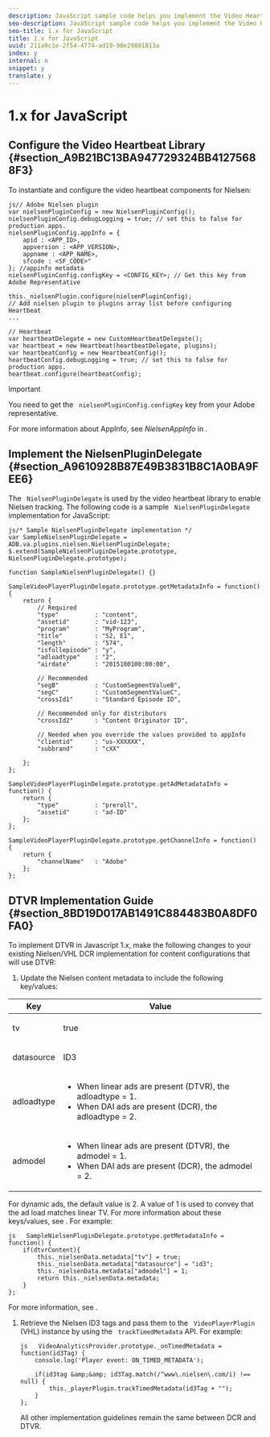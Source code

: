 ```yaml
---
description: JavaScript sample code helps you implement the Video Heartbeat Library for Nielsen, implement NielsenPluginDelegate, and configure opt-in/opt-out for Nielsen data collection.
seo-description: JavaScript sample code helps you implement the Video Heartbeat Library for Nielsen, implement NielsenPluginDelegate, and configure opt-in/opt-out for Nielsen data collection.
seo-title: 1.x for JavaScript
title: 1.x for JavaScript
uuid: 211a9c1e-2f54-4774-ad19-90e29891813a
index: y
internal: n
snippet: y
translate: y
---
```


# 1.x for JavaScript


## Configure the Video Heartbeat Library {#section_A9B21BC13BA947729324BB41275688F3}

To instantiate and configure the video heartbeat components for Nielsen: 
```
js// Adobe Nielsen plugin 
var nielsenPluginConfig = new NielsenPluginConfig(); 
nielsenPluginConfig.debugLogging = true; // set this to false for production apps. 
nielsenPluginConfig.appInfo = { 
    apid : <APP_ID>, 
    appversion : <APP_VERSION>, 
    appname : <APP_NAME>, 
    sfcode : <SF_CODE>" 
}; //appinfo metadata 
nielsenPluginConfig.configKey = <CONFIG_KEY>; // Get this key from Adobe Representative 
  
this._nielsenPlugin.configure(nielsenPluginConfig); 
// Add nielsen plugin to plugins array list before configuring Heartbeat 
... 
 
// Heartbeat 
var heartbeatDelegate = new CustomHeartbeatDelegate(); 
var heartbeat = new Heartbeat(heartbeatDelegate, plugins); 
var heartbeatConfig = new HeartbeatConfig(); 
heartbeatConfig.debugLogging = true; // set this to false for production apps. 
heartbeat.configure(heartbeatConfig);
```


>[!IMPORTANT]
>
>You need to get the ` nielsenPluginConfig.configKey` key from your Adobe representative. 

For more information about AppInfo, see *NielsenAppInfo* in [](c_dcr_coll-data-vars.md).

## Implement the NielsenPluginDelegate {#section_A9610928B87E49B3831B8C1A0BA9FEE6}

The ` NielsenPluginDelegate` is used by the video heartbeat library to enable Nielsen tracking. 
The following code is a sample ` NielsenPluginDelegate` implementation for JavaScript: 

```
js/* Sample NielsenPluginDelegate implementation */ 
var SampleNielsenPluginDelegate = ADB.va.plugins.nielsen.NielsenPluginDelegate; 
$.extend(SampleNielsenPluginDelegate.prototype, NielsenPluginDelegate.prototype); 
 
function SampleNielsenPluginDelegate() {} 
 
SampleVideoPlayerPluginDelegate.prototype.getMetadataInfo = function() { 
    return { 
        // Required 
        "type"          : "content", 
        "assetid"       : "vid-123", 
        "program"       : "MyProgram", 
        "title"         : "S2, E1", 
        "length"        : "574", 
        "isfullepisode" : "y", 
        "adloadtype"    : "2", 
        "airdate"       : "2015100100:00:00", 
 
        // Recommended 
        "segB"          : "CustomSegmentValueB", 
        "segC"          : "CustomSegmentValueC", 
        "crossId1"      : "Standard Episode ID", 
 
        // Recommended only for distributors 
        "crossId2"      : "Content Originator ID", 
 
        // Needed when you override the values provided to appInfo  
        "clientid"      : "us-XXXXXX", 
        "subbrand"      : "cXX" 
         
    }; 
}; 
  
SampleVideoPlayerPluginDelegate.prototype.getAdMetadataInfo = function() { 
    return { 
        "type"          : "preroll", 
        "assetid"       : "ad-ID" 
    }; 
}; 
  
SampleVideoPlayerPluginDelegate.prototype.getChannelInfo = function() { 
    return { 
        "channelName"   : "Adobe" 
    }; 
};
```

## DTVR Implementation Guide {#section_8BD19D017AB1491C884483B0A8DF0FA0}

To implement DTVR in Javascript 1.x, make the following changes to your existing Nielsen/VHL DCR implementation for content configurations that will use DTVR:

1. Update the Nielsen content metadata to include the following key/values: 

<table id="table_FDBC2B510B534102B77DEFE2859F79B5"> 
 <thead> 
  <tr> 
   <th colname="col1" class="entry"> Key </th> 
   <th colname="col2" class="entry"> Value </th> 
  </tr> 
 </thead>
 <tbody> 
  <tr> 
   <td colname="col1"> <p> <span class="codeph"> tv </span> </p> </td> 
   <td colname="col2"> <p>true</p> </td> 
  </tr> 
  <tr> 
   <td colname="col1"> <p> <span class="codeph"> datasource </span> </p> </td> 
   <td colname="col2"> <p>ID3</p> </td> 
  </tr> 
  <tr> 
   <td colname="col1"> <p> <span class="codeph"> adloadtype </span> </p> </td> 
   <td colname="col2"> <p> 
     <ul id="ul_E88C044C921B416DBCBB34DF29FC103D"> 
      <li id="li_C97E7E25532E40D48B109E61B09F1C67">When linear ads are present (DTVR), the <span class="codeph"> adloadtype </span> = 1. </li> 
      <li id="li_DC9FC0FC4F0B402884D2944886E3CF38">When DAI ads are present (DCR), the <span class="codeph"> adloadtype </span> = 2. </li> 
     </ul> </p> </td> 
  </tr> 
  <tr> 
   <td colname="col1"> <p> <span class="codeph"> admodel </span> </p> </td> 
   <td colname="col2"> <p> 
     <ul id="ul_1F101460C4794194B8663A51125ACD38"> 
      <li id="li_9C9779B2823C44BD81072092AE2556D0">When linear ads are present (DTVR), the <span class="codeph"> admodel </span> = 1. </li> 
      <li id="li_E17948EB7BDD45A489F124EA1AE84C29">When DAI ads are present (DCR), the <span class="codeph"> admodel </span> = 2. </li> 
     </ul> </p> </td> 
  </tr> 
 </tbody> 
</table>

   For dynamic ads, the default value is 2. A value of 1 is used to convey that the ad load matches linear TV. For more information about these keys/values, see [](c_dcr_dtvr.md). 
   For example: 
   ```
   js   SampleNielsenPluginDelegate.prototype.getMetadataInfo = function() { 
       if(dtvrContent){ 
           this._nielsenData.metadata["tv"] = true; 
           this._nielsenData.metadata["datasource"] = "id3"; 
           this._nielsenData.metadata["admodel"] = 1;         
           return this._nielsenData.metadata; 
       } 
   };
   ```

   For more information, see [](c_dcr_coll-data-vars.md). 

1. Retrieve the Nielsen ID3 tags and pass them to the ` VideoPlayerPlugin` (VHL) instance by using the ` trackTimedMetadata` API. For example: 
   ```
   js   VideoAnalyticsProvider.prototype._onTimedMetadata = function(id3Tag) { 
       console.log('Player event: ON_TIMED_METADATA'); 
            
       if(id3tag &amp;&amp; id3Tag.match(/^www\.nielsen\.com/i) !== null) { 
           this._playerPlugin.trackTimedMetadata(id3Tag + ""); 
       } 
   };
   ```

   All other implementation guidelines remain the same between DCR and DTVR.


